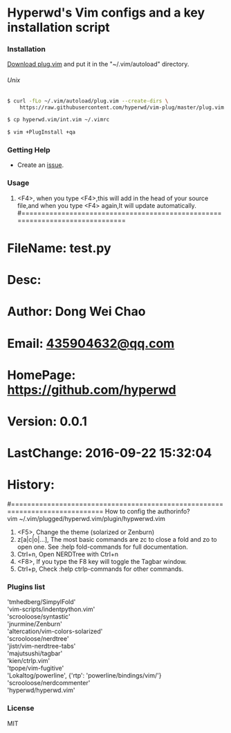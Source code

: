 # Hyperwd's Vim configs and a key installation script                                                                

### Installation

[Download plug.vim](https://raw.githubusercontent.com/hyperwd/vim-plug/master/plug.vim)
and put it in the "~/.vim/autoload" directory.

###### Unix

```sh
$ curl -fLo ~/.vim/autoload/plug.vim --create-dirs \
    https://raw.githubusercontent.com/hyperwd/vim-plug/master/plug.vim

$ cp hyperwd.vim/int.vim ~/.vimrc

$ vim +PlugInstall +qa
```

### Getting Help

- Create an [issue](https://github.com/hyperwd/hyperwd.vim/issues/new).

### Usage

1.  \<F4\>,    when you type \<F4\>,this will add in the head of your source file,and
   when you type \<F4\> again,It will update automatically.
 #=============================================================================
 #     FileName: test.py                                                          
 #         Desc:                                                               
 #       Author: Dong Wei Chao                                                 
 #        Email: 435904632@qq.com                                              
 #     HomePage: https://github.com/hyperwd                                    
 #      Version: 0.0.1                                                         
 #   LastChange: 2016-09-22 15:32:04                                           
 #      History:                                                               
 #=============================================================================
 How to config the authorinfo?<br>
    vim ~/.vim/plugged/hyperwd.vim/plugin/hypwerwd.vim
1.  \<F5\>,     Change the theme (solarized or Zenburn)
1.  z[a|c|o|...],    The most basic commands are zc to close a fold and zo to open one. See
   :help fold-commands for full documentation.
1.  Ctrl+n,  Open NERDTree with Ctrl+n
1.  \<F8\>,    If you type the F8 key will toggle the Tagbar window.
1.  Ctrl+p,   Check :help ctrlp-commands for other commands.


### Plugins list

   'tmhedberg/SimpylFold'                                  
   'vim-scripts/indentpython.vim'                          
   'scrooloose/syntastic'                                  
   'jnurmine/Zenburn'                                      
   'altercation/vim-colors-solarized'                      
   'scrooloose/nerdtree'                                   
   'jistr/vim-nerdtree-tabs'                               
   'majutsushi/tagbar'                                     
   'kien/ctrlp.vim'                                        
   'tpope/vim-fugitive'                                    
   'Lokaltog/powerline', {'rtp': 'powerline/bindings/vim/'}
   'scrooloose/nerdcommenter'                              
   'hyperwd/hyperwd.vim'                                   

### License

MIT

